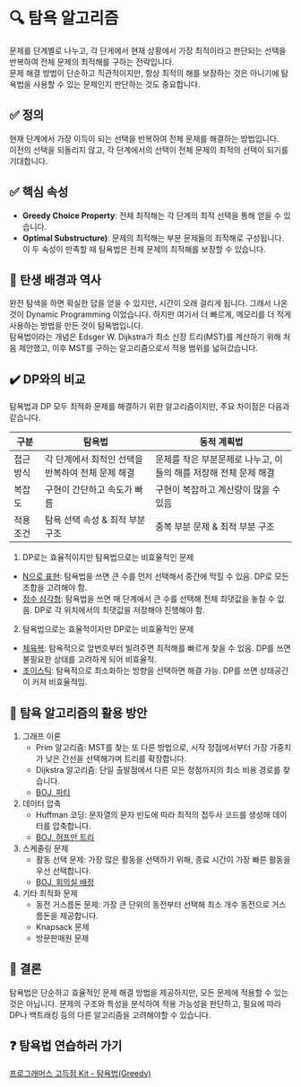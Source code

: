 # 🔍 탐욕 알고리즘
문제를 단계별로 나누고, 각 단게에서 현재 상황에서 가장 최적이라고 판단되는 선택을 반복하여
전체 문제의 최적해를 구하는 전략입니다.<br>
문제 해결 방법이 단순하고 직관적이지만, 항상 최적의 해를 보장하는 것은 아니기에
탐욕법을 사용할 수 있는 문제인지 판단하는 것도 중요합니다.

## ✅ 정의
현재 단계에서 가장 이득이 되는 선택을 반복하여 전체 문제를 해결하는 방법입니다.<br>
이전의 선택을 되돌리지 않고, 각 단계에서의 선택이 전체 문제의 최적의 선택이 되기를 기대합니다.

## ✅ 핵심 속성
- **Greedy Choice Property**: 전체 최적해는 각 단계의 최적 선택을 통해 얻을 수 있습니다.
- **Optimal Substructure)**: 문제의 최적해는 부분 문제들의 최적해로 구성됩니다.
이 두 속성이 만족할 때 탐욕법은 전체 문제의 최적해를 보장할 수 있습니다.

## 🧬 탄생 배경과 역사
완전 탐색을 하면 확실한 답을 얻을 수 있지만, 시간이 오래 걸리게 됩니다.
그래서 나온 것이 Dynamic Programming 이었습니다.
하지만 여기서 더 빠르게, 메모리를 더 적게 사용하는 방법을 만든 것이 탐욕법입니다.<br>
탐욕법이라는 개념은 Edsger W. Dijkstra가 최소 신장 트리(MST)를 계산하기 위해 처음 제안했고,
이후 MST를 구하는 알고리즘으로서 적용 범위를 넓혀갔습니다.

## ✔️ DP와의 비교
탐욕법과 DP 모두 최적화 문제를 해결하기 위한 알고리즘이지만, 주요 차이점은 다음과 같습니다.

| 구분 | 탐욕법 | 동적 계획법 |
| -- | -- | -- |
| 접근 방식 | 각 단계에서 최적인 선택을 반복하여 전체 문제 해결 | 문제를 작은 부분문제로 나누고, 이들의 해를 저장해 전체 문제 해결 |
| 복잡도 | 구현이 간단하고 속도가 빠름 | 구현이 복잡하고 계산량이 많을 수 있음 |
| 적용 조건 | 탐욕 선택 속성 & 최적 부분 구조 | 중복 부분 문제 & 최적 부분 구조 |

1. DP로는 효율적이지만 탐욕법으로는 비효율적인 문제
  - [N으로 표현](https://school.programmers.co.kr/learn/courses/30/lessons/42895?language=python3): 탐욕법을 쓰면 큰 수를 먼저 선택해서 중간에 막힐 수 있음. DP로 모든 조합을 고려해야 함.
  - [정수 삼각형](https://school.programmers.co.kr/learn/courses/30/lessons/43105?language=python3): 탐욕법을 쓰면 매 단계에서 큰 수를 선택해 전체 최댓값을 놓칠 수 잆음. DP로 각 위치에서의 최댓값을 저장해야 진행해야 함.
2. 탐욕법으로는 효율적이지만 DP로는 비효율적인 문제
  - [체육복](https://school.programmers.co.kr/learn/courses/30/lessons/42862?language=python3): 탐욕적으로 앞번호부터 빌려주면 최적해를 빠르게 찾을 수 있음. DP를 쓰면 불필요한 상태를 고려하게 되어 비효율적.
  - [조이스틱](https://school.programmers.co.kr/learn/courses/30/parts/12244?utm_source=chatgpt.com): 탐욕적으로 최소화하는 방향을 선택하면 해결 가능. DP를 쓰면 상태공간이 커져 비효율적임.

## 🧠 탐욕 알고리즘의 활용 방안
1. 그래프 이론
   - Prim 알고리즘: MST를 찾는 또 다른 방법으로, 시작 정점에서부터 가장 가중치가 낮은 간선을 선택해가며 트리를 확장합니다.
   - Dijkstra 알고리즘: 단일 출발점에서 다른 모든 정점까지의 최소 비용 경로를 찾습니다.
   - [BOJ, 파티](https://www.acmicpc.net/problem/1238)
2. 데이터 압축
   - Huffman 코딩: 문자열의 문자 빈도에 따라 최적의 접두사 코드를 생성해 데이터를 압축합니다.
   - [BOJ, 허프만 트리](https://www.acmicpc.net/problem/7904)
3. 스케줄링 문제
   - 활동 선택 문제: 가장 많은 활동을 선택하기 위해, 종료 시간이 가장 빠른 활동을 우선 선택합니다.
   - [BOJ, 회의실 배정](https://www.acmicpc.net/problem/1931)
4. 기타 최적화 문제
   - 동전 거스름돈 문제: 가장 큰 단위의 동전부터 선택해 최소 개수 동전으로 거스름돈을 제공합니다.
   - Knapsack 문제
   - 방문판매원 문제

## 📌 결론
탐욕법은 단순하고 효율적인 문제 해결 방법을 제공하지만, 모든 문제에 적용할 수 있는 것은 아닙니다.
문제의 구조와 특성을 분석하여 적용 가능성을 판단하고, 필요에 따라 DP나 백트래킹 등의 다른 알고리즘을 고려해야할 수 있습니다.

## ❓ 탐욕법 연습하러 가기
[프로그래머스 고득점 Kit - 탐욕법(Greedy)](https://school.programmers.co.kr/learn/courses/30/parts/12244)
